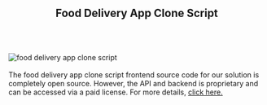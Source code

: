 <h2 style="text-align:center">Food Delivery App Clone Script</h2><br/><br/>

![food delivery app clone script](https://admin.ninjascode.com/wp-content/uploads/2025/repoImages/Gray/26.webp) <br/><br/>The food delivery app clone script frontend source code for our solution is completely open source. However, the API and backend is proprietary and can be accessed via a paid license. For more details, <a href="https://enatega.com/?utm_source=github&utm_medium=repo&utm_campaign=gray-food-delivery-app-clone-script" target="_blank">click here.</a>
